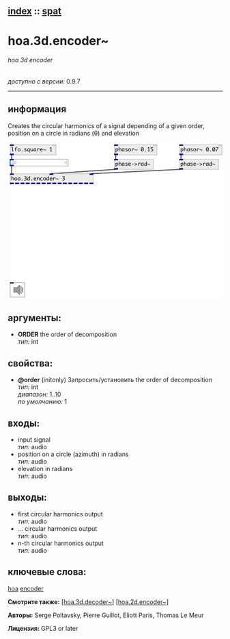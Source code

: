 [index](index.html) :: [spat](category_spat.html)
---

# hoa.3d.encoder~

###### hoa 3d encoder

*доступно с версии:* 0.9.7

---


## информация
Creates the circular harmonics of a signal depending of a given order, position on a circle in radians (θ) and elevation


[![example](../examples/img/hoa.3d.encoder~.jpg)](../examples/pd/hoa.3d.encoder~.pd)



## аргументы:

* **ORDER**
the order of decomposition<br>
_тип:_ int<br>





## свойства:

* **@order** (initonly)
Запросить/установить the order of decomposition<br>
_тип:_ int<br>
_диапазон:_ 1..10<br>
_по умолчанию:_ 1<br>



## входы:

* input signal<br>
_тип:_ audio
* position on a circle (azimuth) in radians<br>
_тип:_ audio
* elevation in radians<br>
_тип:_ audio



## выходы:

* first circular harmonics output<br>
_тип:_ audio
* ... circular harmonics output<br>
_тип:_ audio
* n-th circular harmonics output<br>
_тип:_ audio



## ключевые слова:

[hoa](keywords/hoa.html)
[encoder](keywords/encoder.html)



**Смотрите также:**
[\[hoa.3d.decoder~\]](hoa.3d.decoder~.html)
[\[hoa.2d.encoder~\]](hoa.2d.encoder~.html)




**Авторы:** Serge Poltavsky, Pierre Guillot, Eliott Paris, Thomas Le Meur




**Лицензия:** GPL3 or later





